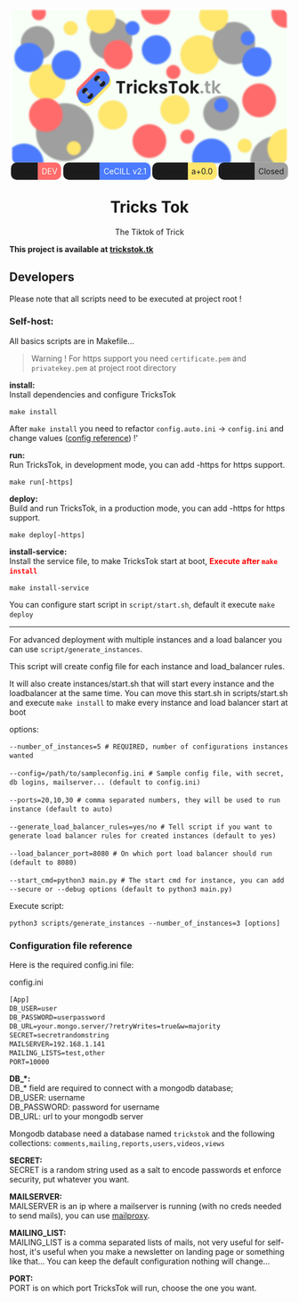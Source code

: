 <div style="text-align: center">

<img src="static/assets/banner.png" width="500" style="border-radius: 20px">

<div style="display: flex; flex-direction: row; justify-content: space-evenly">
<span class="badge"><span class="first" style="background: #1c1c1c; padding: .5em; border-radius: 10px 0 0 10px;">State</span><span class="second red" style="padding: .5em; border-radius: 0 10px 10px 0; background: #FF6B6B; color: #F7FFF7">DEV</span></span>
<span class="badge"><span class="first" style="background: #1c1c1c; padding: .5em; border-radius: 10px 0 0 10px;">Licence</span><span class="second blue" style="padding: .5em; border-radius: 0 10px 10px 0; background: #4c7bfe; color: #F7FFF7">CeCILL v2.1</span></span>
<span class="badge"><span class="first" style="background: #1c1c1c; padding: .5em; border-radius: 10px 0 0 10px;">Version</span><span class="second yellow" style="padding: .5em; border-radius: 0 10px 10px 0; background: #FFE66D; color: #1c1c1c">a+0.0</span></span>
<span class="badge"><span class="first" style="background: #1c1c1c; padding: .5em; border-radius: 10px 0 0 10px;">Discord</span><span class="second grey" style="padding: .5em; border-radius: 0 10px 10px 0; background: #9f9f9f; color: #1c1c1c">Closed</span></span>
</div>

# Tricks Tok


The Tiktok of Trick

</div>
 
**This project is available at [trickstok.tk](https://trickstok.tk)**

## Developers

Please note that all scripts need to be executed at project root !

### Self-host:

[//]: # (In production mode we use a load balancer to support multiple users connected...<br>)

[//]: # (On one node we have 3 instances:)

[//]: # ()
[//]: # (Node 1: 192.168.1.20<br>)

[//]: # (    - Instance 1: 192.168.1.20:10000<br>)

[//]: # (    - Instance 2: 192.168.1.20:11000<br>)

[//]: # (    - Instance 3: 192.168.1.20:12000)

[//]: # ()
[//]: # (Node 2: 192.168.1.30<br>)

[//]: # (    - Instance 1: 192.168.1.30:10000<br>)

[//]: # (    - Instance 2: 192.168.1.30:11000<br>)

[//]: # (    - Instance 3: 192.168.1.30:12000)

All basics scripts are in Makefile...

> Warning ! For https support you need `certificate.pem` and `privatekey.pem` at project root directory

**install:**<br>
Install dependencies and configure TricksTok
```shell
make install
```

After `make install` you need to refactor `config.auto.ini` -> `config.ini` and change values ([config reference](#configuration-file-reference)) !'

**run:**<br>
Run TricksTok, in development mode, you can add -https for https support.
```shell
make run[-https]
```

**deploy:**<br>
Build and run TricksTok, in a production mode, you can add -https for https support.
```shell
make deploy[-https]
```

**install-service:**<br>
Install the service file, to make TricksTok start at boot, <b style="color: red">Execute after `make install`</b>
```shell
make install-service
```

You can configure start script in `script/start.sh`, default it execute `make deploy`

---

For advanced deployment with multiple instances and a load balancer you can use `script/generate_instances`.

This script will create config file for each instance and load_balancer rules.

It will also create instances/start.sh that will start every instance and the loadbalancer at the same time.
You can move this start.sh in scripts/start.sh and execute `make install` to make every instance and load balancer start at boot

options:
```
--number_of_instances=5 # REQUIRED, number of configurations instances wanted

--config=/path/to/sampleconfig.ini # Sample config file, with secret, db logins, mailserver... (default to config.ini)

--ports=20,10,30 # comma separated numbers, they will be used to run instance (default to auto)

--generate_load_balancer_rules=yes/no # Tell script if you want to generate load balancer rules for created instances (default to yes)

--load_balancer_port=8080 # On which port load balancer should run (default to 8080)

--start_cmd=python3 main.py # The start cmd for instance, you can add --secure or --debug options (default to python3 main.py)

```
Execute script:
```shell
python3 scripts/generate_instances --number_of_instances=3 [options]
```

### Configuration file reference

Here is the required config.ini file:

config.ini
```dotenv
[App]
DB_USER=user
DB_PASSWORD=userpassword
DB_URL=your.mongo.server/?retryWrites=true&w=majority
SECRET=secretrandomstring
MAILSERVER=192.168.1.141
MAILING_LISTS=test,other
PORT=10000
```

**DB_*:**<br>
DB_* field are required to connect with a mongodb database;<br>
DB_USER: username<br>
DB_PASSWORD: password for username<br>
DB_URL: url to your mongodb server

Mongodb database need a database named `trickstok` and the following collections:
`comments,mailing,reports,users,videos,views`

**SECRET:**<br>
SECRET is a random string used as a salt to encode passwords et enforce security, put whatever you want.

**MAILSERVER:**<br>
MAILSERVER is an ip where a mailserver is running (with no creds needed to send mails), you can use [mailproxy](https://github.com/kz26/mailproxy).

**MAILING_LIST:**<br>
MAILING_LIST is a comma separated lists of mails, not very useful for self-host, it's useful when you make a newsletter on landing page or something like that... You can keep the default configuration nothing will change...

**PORT:**<br>
PORT is on which port TricksTok will run, choose the one you want.
